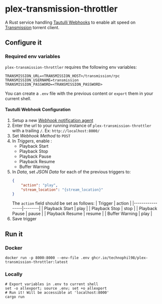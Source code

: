 # plex-transmission-throttler

A Rust service handling [Tautulli Webhooks](https://tautulli.com/) to enable alt speed
on [Transmission](https://transmissionbt.com/) torrent client.

## Configure it

### Required env variables

`plex-transmission-throttler` requires the following env variables:

```properties
TRANSMISSION_URL=<TRANSMISSION_HOST>/transmission/rpc
TRANSMISSION_USERNAME=transmission
TRANSMISSION_PASSWORD=<TRANSMISSION_PASSWORD>
```

You can create a `.env` file with the previous content or `export` them in your current shell.

#### Tautulli Webhook Configuration

1. Setup a new [
   _Webhook_ notification agent](https://github.com/Tautulli/Tautulli/wiki/Notification-Agents-Guide#webhook)
2. Enter the url to your running instance of `plex-transmission-throttler` with a trailing `/`.
   Ex: `http://localhost:8000/`
3. Set _Webhook Method_ to `POST`
4. In _Triggers_, enable :
    * Playback Start
    * Playback Stop
    * Playback Pause
    * Playback Resume
    * Buffer Warning
5. In _Data_, set _JSON Data_ for each of the previous triggers to:
    ```json
    {
        "action": "play",
        "stream_location": "{stream_location}"
    }
    ```
   The `action` field should be set as follows:
   | Trigger | action |
   |-----------------|--------|
   | Playback Start | play |
   | Playback Stop | stop |
   | Playback Pause | pause |
   | Playback Resume | resume |
   | Buffer Warning | play |
6. Save trigger

## Run it

### Docker

```shell
docker run -p 8000:8000 --env-file .env ghcr.io/technophil98/plex-transmission-throttler:latest
```

### Locally

```shell
# Export variables in .env to current shell
set -o allexport; source .env; set +o allexport
# Run it! Will be accessible at 'localhost:8000'
cargo run
```
